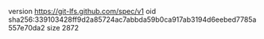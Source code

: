 version https://git-lfs.github.com/spec/v1
oid sha256:339103428ff9d2a85724ac7abbda59b0ca917ab3194d6eebed7785a557e70da2
size 2872
